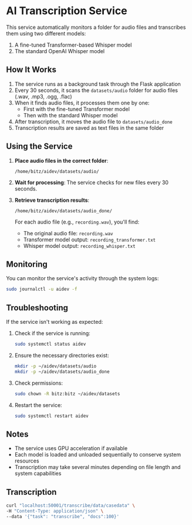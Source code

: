 # AI Transcription Service

This service automatically monitors a folder for audio files and transcribes them using two different models:
1. A fine-tuned Transformer-based Whisper model
2. The standard OpenAI Whisper model

## How It Works

1. The service runs as a background task through the Flask application
2. Every 30 seconds, it scans the `datasets/audio` folder for audio files (.wav, .mp3, .ogg, .flac)
3. When it finds audio files, it processes them one by one:
   - First with the fine-tuned Transformer model
   - Then with the standard Whisper model
4. After transcription, it moves the audio file to `datasets/audio_done`
5. Transcription results are saved as text files in the same folder

## Using the Service

1. **Place audio files in the correct folder**:
   ```
   /home/bitz/aidev/datasets/audio/
   ```

2. **Wait for processing**:
   The service checks for new files every 30 seconds.

3. **Retrieve transcription results**:
   ```
   /home/bitz/aidev/datasets/audio_done/
   ```
   
   For each audio file (e.g., `recording.wav`), you'll find:
   - The original audio file: `recording.wav`
   - Transformer model output: `recording_transformer.txt`
   - Whisper model output: `recording_whisper.txt`

## Monitoring

You can monitor the service's activity through the system logs:

```bash
sudo journalctl -u aidev -f
```

## Troubleshooting

If the service isn't working as expected:

1. Check if the service is running:
   ```bash
   sudo systemctl status aidev
   ```

2. Ensure the necessary directories exist:
   ```bash
   mkdir -p ~/aidev/datasets/audio
   mkdir -p ~/aidev/datasets/audio_done
   ```

3. Check permissions:
   ```bash
   sudo chown -R bitz:bitz ~/aidev/datasets
   ```

4. Restart the service:
   ```bash
   sudo systemctl restart aidev
   ```

## Notes

- The service uses GPU acceleration if available
- Each model is loaded and unloaded sequentially to conserve system resources
- Transcription may take several minutes depending on file length and system capabilities

## Transcription
```sh
curl "localhost:50001/transcribe/data/casedata" \
-H "Content-Type: application/json" \
--data '{"task": "transcribe", "docs":100}'
```